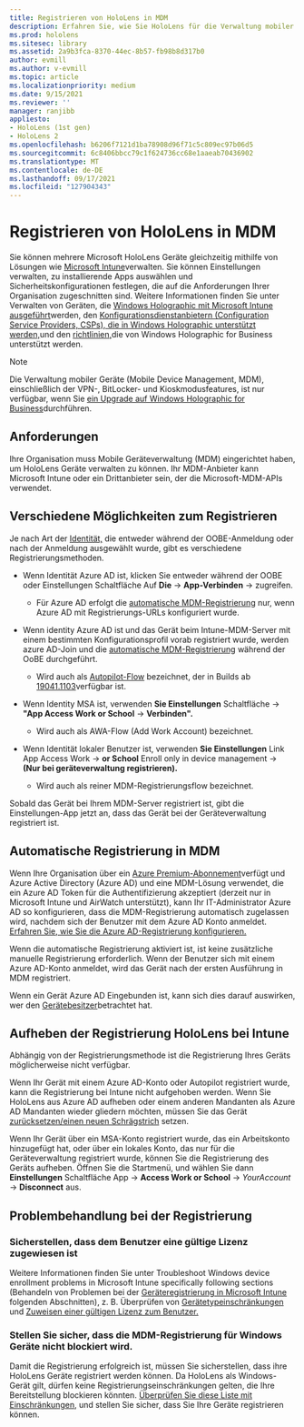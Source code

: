 ```yaml
---
title: Registrieren von HoloLens in MDM
description: Erfahren Sie, wie Sie HoloLens für die Verwaltung mobiler Geräte (Mobile Device Management, MDM) registrieren, um die Verwaltung mehrerer Geräte zu vereinfachen.
ms.prod: hololens
ms.sitesec: library
ms.assetid: 2a9b3fca-8370-44ec-8b57-fb98b8d317b0
author: evmill
ms.author: v-evmill
ms.topic: article
ms.localizationpriority: medium
ms.date: 9/15/2021
ms.reviewer: ''
manager: ranjibb
appliesto:
- HoloLens (1st gen)
- HoloLens 2
ms.openlocfilehash: b6206f7121d1ba78908d96f71c5c809ec97b06d5
ms.sourcegitcommit: 6c8406bbcc79c1f624736cc68e1aaeab70436902
ms.translationtype: MT
ms.contentlocale: de-DE
ms.lasthandoff: 09/17/2021
ms.locfileid: "127904343"
---
```

# <a name="enroll-hololens-in-mdm"></a>Registrieren von HoloLens in MDM

Sie können mehrere Microsoft HoloLens Geräte gleichzeitig mithilfe von Lösungen wie [Microsoft Intune](/intune/windows-holographic-for-business)verwalten. Sie können Einstellungen verwalten, zu installierende Apps auswählen und Sicherheitskonfigurationen festlegen, die auf die Anforderungen Ihrer Organisation zugeschnitten sind. Weitere Informationen finden Sie unter Verwalten von Geräten, die [Windows Holographic mit Microsoft Intune ausgeführt](/intune/windows-holographic-for-business)werden, den [Konfigurationsdienstanbietern (Configuration Service Providers, CSPs), die in Windows Holographic unterstützt werden,](https://msdn.microsoft.com/windows/hardware/commercialize/customize/mdm/configuration-service-provider-reference#hololens)und den [richtlinien,](https://msdn.microsoft.com/windows/hardware/commercialize/customize/mdm/policy-configuration-service-provider#hololenspolicies)die von Windows Holographic for Business unterstützt werden.

> [!NOTE]
> Die Verwaltung mobiler Geräte (Mobile Device Management, MDM), einschließlich der VPN-, BitLocker- und Kioskmodusfeatures, ist nur verfügbar, wenn Sie [ein Upgrade auf Windows Holographic for Business](hololens1-upgrade-enterprise.md)durchführen.

## <a name="requirements"></a>Anforderungen

 Ihre Organisation muss Mobile Geräteverwaltung (MDM) eingerichtet haben, um HoloLens Geräte verwalten zu können. Ihr MDM-Anbieter kann Microsoft Intune oder ein Drittanbieter sein, der die Microsoft-MDM-APIs verwendet.

## <a name="different-ways-to-enroll"></a>Verschiedene Möglichkeiten zum Registrieren

Je nach Art der [Identität,](hololens-identity.md) die entweder während der OOBE-Anmeldung oder nach der Anmeldung ausgewählt wurde, gibt es verschiedene Registrierungsmethoden.

- Wenn Identität Azure AD ist, klicken Sie entweder während der OOBE oder Einstellungen Schaltfläche Auf **Die**  ->  **App-Verbinden**  ->   zugreifen.
    - Für Azure AD erfolgt die [automatische MDM-Registrierung](hololens-enroll-mdm.md#auto-enrollment-in-mdm) nur, wenn Azure AD mit Registrierungs-URLs konfiguriert wurde.

- Wenn identity Azure AD ist und das Gerät beim Intune-MDM-Server mit einem bestimmten Konfigurationsprofil vorab registriert wurde, werden azure AD-Join und die [automatische MDM-Registrierung](hololens-enroll-mdm.md#auto-enrollment-in-mdm) während der OoBE durchgeführt.
    - Wird auch als [Autopilot-Flow](hololens2-autopilot.md) bezeichnet, der in Builds ab [19041.1103](hololens-release-notes.md#windows-holographic-version-2004)verfügbar ist.


- Wenn Identity MSA ist, verwenden **Sie Einstellungen** Schaltfläche  ->  **"App Access Work or School**  ->  **Verbinden".**
    - Wird auch als AWA-Flow (Add Work Account) bezeichnet.
- Wenn Identität lokaler Benutzer ist, verwenden **Sie Einstellungen** Link App Access Work  ->  **or School** Enroll only in device management  ->  **(Nur bei geräteverwaltung registrieren).**
    - Wird auch als reiner MDM-Registrierungsflow bezeichnet.

Sobald das Gerät bei Ihrem MDM-Server registriert ist, gibt die Einstellungen-App jetzt an, dass das Gerät bei der Geräteverwaltung registriert ist.

## <a name="auto-enrollment-in-mdm"></a>Automatische Registrierung in MDM

Wenn Ihre Organisation über ein [Azure Premium-Abonnement](https://azure.microsoft.com/overview/)verfügt und Azure Active Directory (Azure AD) und eine MDM-Lösung verwendet, die ein Azure AD Token für die Authentifizierung akzeptiert (derzeit nur in Microsoft Intune und AirWatch unterstützt), kann Ihr IT-Administrator Azure AD so konfigurieren, dass die MDM-Registrierung automatisch zugelassen wird, nachdem sich der Benutzer mit dem Azure AD Konto anmeldet. [Erfahren Sie, wie Sie die Azure AD-Registrierung konfigurieren.](/mem/intune/enrollment/windows-enroll#enable-windows-10-automatic-enrollment)

Wenn die automatische Registrierung aktiviert ist, ist keine zusätzliche manuelle Registrierung erforderlich. Wenn der Benutzer sich mit einem Azure AD-Konto anmeldet, wird das Gerät nach der ersten Ausführung in MDM registriert.

Wenn ein Gerät Azure AD Eingebunden ist, kann sich dies darauf auswirken, wer den [Gerätebesitzer](security-adminless-os.md#device-owner)betrachtet hat.

## <a name="unenroll-hololens-from-intune"></a>Aufheben der Registrierung HoloLens bei Intune

Abhängig von der Registrierungsmethode ist die Registrierung Ihres Geräts möglicherweise nicht verfügbar.

Wenn Ihr Gerät mit einem Azure AD-Konto oder Autopilot registriert wurde, kann die Registrierung bei Intune nicht aufgehoben werden. Wenn Sie HoloLens aus Azure AD aufheben oder einem anderen Mandanten als Azure AD Mandanten wieder gliedern möchten, müssen Sie das Gerät [zurücksetzen/einen neuen Schrägstrich](hololens-recovery.md#reset-the-device) setzen.

Wenn Ihr Gerät über ein MSA-Konto registriert wurde, das ein Arbeitskonto hinzugefügt hat, oder über ein lokales Konto, das nur für die Geräteverwaltung registriert wurde, können Sie die Registrierung des Geräts aufheben. Öffnen Sie die Startmenü, und wählen Sie dann **Einstellungen** Schaltfläche App  ->  **Access Work or School**  ->  *YourAccount*  ->  **Disconnect** aus.

## <a name="enrollment-troubleshooting"></a>Problembehandlung bei der Registrierung

### <a name="ensure-valid-license-is-assigned-to-the-user"></a>Sicherstellen, dass dem Benutzer eine gültige Lizenz zugewiesen ist

Weitere Informationen finden Sie unter Troubleshoot Windows device enrollment problems in Microsoft Intune specifically following sections (Behandeln von Problemen bei der [Geräteregistrierung in Microsoft Intune](/troubleshoot/mem/intune/troubleshoot-windows-enrollment-errors) folgenden Abschnitten), z. B. Überprüfen von [Gerätetypeinschränkungen](/troubleshoot/mem/intune/troubleshoot-windows-enrollment-errors#check-device-type-restrictions) und [Zuweisen einer gültigen Lizenz zum Benutzer.](/troubleshoot/mem/intune/troubleshoot-windows-enrollment-errors#assign-a-valid-license-to-the-user)

### <a name="ensure-that-mdm-enrollment-isnt-blocked-for-windows-devices"></a>Stellen Sie sicher, dass die MDM-Registrierung für Windows Geräte nicht blockiert wird.

Damit die Registrierung erfolgreich ist, müssen Sie sicherstellen, dass ihre HoloLens Geräte registriert werden können. Da HoloLens als Windows-Gerät gilt, dürfen keine Registrierungseinschränkungen gelten, die Ihre Bereitstellung blockieren könnten. [Überprüfen Sie diese Liste mit Einschränkungen](/mem/intune/enrollment/enrollment-restrictions-set), und stellen Sie sicher, dass Sie Ihre Geräte registrieren können.